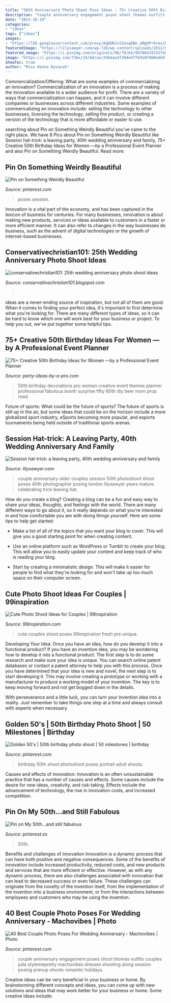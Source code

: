 ```yaml
---
title: "50th Anniversary Photo Shoot Pose Ideas : 75+ Creative 50th Birthday Ideas For Women —by A Professional Event Planner"
description: "Couple anniversary engagement poses shoot thomas outfits couples julia stylemepretty machovibes dresses shooting along session posing prenup shoots romantic holidays"
date: "2023-10-29"
categories:
- "ideas"
tags: ["ideas"]
images:
- "https://lh6.googleusercontent.com/proxy/AqDUNJvS3esq0Be_aMgUPr6cmsiDAHyuE5ZJRbY5iEK0DItbI8-FUjWzt1w5GWH75zBO3i33R1vYojK2nzkHd3ClO8hjr42OHdBum6GkPVF9GuATIbs4FeKiB3VskuUjVDM33LvBiwZJM5yz=s0-d"
featuredImage: "https://lilysawyer.com/wp-726/wp-content/uploads/2012/08/blog41.jpg"
featured_image: "https://i.pinimg.com/originals/98/78/64/98786419332f491a39683738db8d0f4f.jpg"
image: "https://i.pinimg.com/736x/24/bd/ae/24bdae3f204e4ff69187460edd475316--love-photography-photo-shoot.jpg"
ShowToc: true
author: "Miss Hanna Kovacek"
---
```



Commercialization/Offering: What are some examples of commercializing an innovation?
Commercialization of an innovation is a process of making the innovation available to a wider audience for profit. There are a variety of ways that commercialization can happen, and it can involve different companies or businesses across different industries. Some examples of commericalizing an innovation include: selling the technology to other businesses, licensing the technology, selling the product, or creating a version of the technology that is more affordable or easier to use.

	

		
searching about Pin on Something Weirdly Beautiful you've came to the right place. We have 8 Pics about Pin on Something Weirdly Beautiful like Session hat-trick: a leaving party, 40th wedding anniversary and family, 75+ Creative 50th Birthday Ideas for Women —by a Professional Event Planner and also Pin on Something Weirdly Beautiful. Read more:
		
    
## Pin On Something Weirdly Beautiful

<img loading=lazy src="https://i.pinimg.com/originals/c0/17/66/c0176698e7a83ddfa5c4dbf32a9ed012.jpg" onerror="this.onerror=null;this.src='https://tse1.mm.bing.net/th?id=OIP.598-qCiF-ZJlulUxVT3wdQHaJ5&amp;pid=15.1';" alt="Pin on Something Weirdly Beautiful">

_Source: pinterest.com_

>poses session. 

	

Innovation is a vital part of the economy, and has been captured in the lexicon of business for centuries. For many businesses, innovation is about making new products, services or ideas available to customers in a faster or more efficient manner. It can also refer to changes in the way businesses do business, such as the advent of digital technologies or the growth of internet-based businesses.

    
## Conservativechristian101: 25th Wedding Anniversary Photo Shoot Ideas

<img loading=lazy src="https://lh6.googleusercontent.com/proxy/AqDUNJvS3esq0Be_aMgUPr6cmsiDAHyuE5ZJRbY5iEK0DItbI8-FUjWzt1w5GWH75zBO3i33R1vYojK2nzkHd3ClO8hjr42OHdBum6GkPVF9GuATIbs4FeKiB3VskuUjVDM33LvBiwZJM5yz=s0-d" onerror="this.onerror=null;this.src='https://tse2.mm.bing.net/th?id=OIP.1U26X4jaMo7RMwVAA-76XQAAAA&amp;pid=15.1';" alt="conservativechristian101: 25th wedding anniversary photo shoot ideas">

_Source: conservativechristian101.blogspot.com_

>. 

	

ideas are a never-ending source of inspiration, but not all of them are good. When it comes to finding your perfect idea, it's important to first determine what you're looking for. There are many different types of ideas, so it can be hard to know which one will work best for your business or project. To help you out, we've put together some helpful tips.

    
## 75+ Creative 50th Birthday Ideas For Women —by A Professional Event Planner

<img loading=lazy src="http://www.party-ideas-by-a-pro.com/image-files/50ideas10c.jpg" onerror="this.onerror=null;this.src='https://tse1.mm.bing.net/th?id=OIP.ASecDjbuznhqNiWLr9FMGgAAAA&amp;pid=15.1';" alt="75+ Creative 50th Birthday Ideas for Women —by a Professional Event Planner">

_Source: party-ideas-by-a-pro.com_

>50th birthday decorations pro woman creative event themes planner professional fabulous booth surprise fifty 60th diy beer mom prop read. 

	

Future of sports: What could be the future of sports?
The future of sports is still up in the air, but some ideas that could be on the horizon include a more globalized sport industry, eSports becoming more popular, and esports tournaments being held outside of traditional sports arenas.

    
## Session Hat-trick: A Leaving Party, 40th Wedding Anniversary And Family

<img loading=lazy src="https://lilysawyer.com/wp-726/wp-content/uploads/2012/08/blog41.jpg" onerror="this.onerror=null;this.src='https://tse3.mm.bing.net/th?id=OIP.bTuV-Iq0uqTaOlsC_sJxigHaKv&amp;pid=15.1';" alt="Session hat-trick: a leaving party, 40th wedding anniversary and family">

_Source: lilysawyer.com_

>couple anniversary older couples session 50th photoshoot shoot poses 40th photographer posing london lilysawyer years mature celebrating trick leaving hat. 

	

How do you create a blog?
Creating a blog can be a fun and easy way to share your ideas, thoughts, and feelings with the world. There are many different ways to go about it, so it really depends on what you're interested in and how comfortable you are with doing things yourself. Here are some tips to help get started: 
- Make a list of all of the topics that you want your blog to cover. This will give you a good starting point for when creating content.

- Use an online platform such as WordPress or Tumblr to create your blog. This will allow you to easily update your content and keep track of who is reading your blog.

- Start by creating a minimalistic design. This will make it easier for people to find what they're looking for and won't take up too much space on their computer screen.

    
## Cute Photo Shoot Ideas For Couples | 99inspiration

<img loading=lazy src="https://i2.wp.com/www.99inspiration.com/wp-content/uploads/2015/04/cute-photo-shoot-ideas-for-couples-30.jpg?resize=680%2C879&amp;ssl=1" onerror="this.onerror=null;this.src='https://tse1.mm.bing.net/th?id=OIP.wzIehlgcnnMxiHvGUwJBNgHaJk&amp;pid=15.1';" alt="Cute Photo Shoot Ideas for Couples | 99inspiration">

_Source: 99inspiration.com_

>cute couples shoot poses 99inspiration fresh pre unique. 

	

Developing Your Idea: Once you have an idea, how do you develop it into a functional product?
If you have an invention idea, you may be wondering how to develop it into a functional product. The first step is to do some research and make sure your idea is unique. You can search online patent databases or contact a patent attorney to help you with this process.
Once you have determined that your idea is new and novel, the next step is to start developing it. This may involve creating a prototype or working with a manufacturer to produce a working model of your invention. The key is to keep moving forward and not get bogged down in the details.

With perseverance and a little luck, you can turn your invention idea into a reality. Just remember to take things one step at a time and always consult with experts when necessary.

    
## Golden 50&#039;s | 50th Birthday Photo Shoot | 50 Milestones | Birthday

<img loading=lazy src="https://i.pinimg.com/originals/98/78/64/98786419332f491a39683738db8d0f4f.jpg" onerror="this.onerror=null;this.src='https://tse2.mm.bing.net/th?id=OIP.Ni1umHX9IrsVPEAWLIOxDAHaLH&amp;pid=15.1';" alt="Golden 50&#039;s | 50th birthday photo shoot | 50 milestones | birthday">

_Source: pinterest.com_

>birthday 50th shoot photoshoot poses portrait adult shoots. 

	

Causes and effects of innovation:
Innovation is an often-unsustainable practice that has a number of causes and effects. Some causes include the desire for new ideas, creativity, and risk-taking. Effects include the advancement of technology, the rise in innovation costs, and increased competition.

    
## Pin On My 50th...and Still Fabulous

<img loading=lazy src="https://i.pinimg.com/736x/24/bd/ae/24bdae3f204e4ff69187460edd475316--love-photography-photo-shoot.jpg" onerror="this.onerror=null;this.src='https://tse2.mm.bing.net/th?id=OIP.V75463KrjOg-oh6oEVuQ4QHaLI&amp;pid=15.1';" alt="Pin on My 50th...and still fabulous">

_Source: pinterest.es_

>50th. 

	

Benefits and challenges of innovation
Innovation is a dynamic process that can have both positive and negative consequences. Some of the benefits of innovation include increased productivity, reduced costs, and new products and services that are more efficient or effective. However, as with any dynamic process, there are also challenges associated with innovation that can lead to decreased success or even failure. These challenges can originate from the novelty of the invention itself, from the implementation of the invention into a business environment, or from the interactions between employees and customers who may be using the invention.

    
## 40 Best Couple Photo Poses For Wedding Anniversary - Machovibes | Photo

<img loading=lazy src="https://i.pinimg.com/originals/82/c3/f5/82c3f507dd6f711488f6b8119fd9601f.jpg" onerror="this.onerror=null;this.src='https://tse3.mm.bing.net/th?id=OIP.jkCahUo3bB20_UbchpcucgHaJ2&amp;pid=15.1';" alt="40 Best Couple Photo Poses For Wedding Anniversary - Machovibes | Photo">

_Source: pinterest.com_

>couple anniversary engagement poses shoot thomas outfits couples julia stylemepretty machovibes dresses shooting along session posing prenup shoots romantic holidays. 

	

Creative ideas can be very beneficial in your business or home. By brainstorming different concepts and ideas, you can come up with new solutions and ideas that may work better for your business or home. Some creative ideas include:

